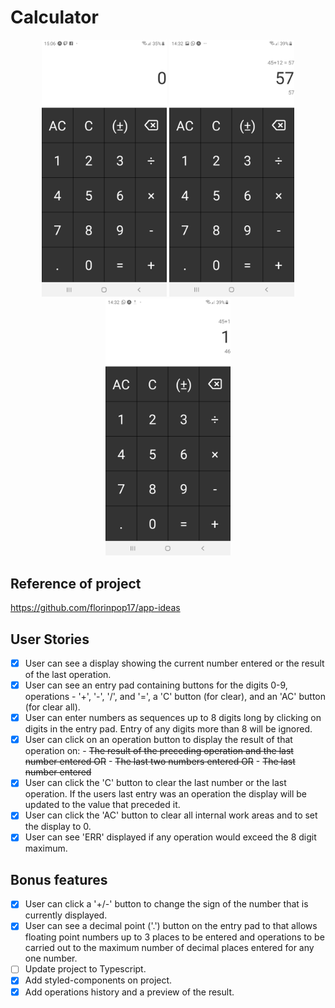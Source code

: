 # Calculator
<p align="center">
  <img alt="Calculator" src="./images/calculator.jpg" width="200px" />
  <img alt="History" src="./images/history.jpg" width="200px" />
  <img alt="Preview" src="images/preview.jpg" width="200px"/>
</p>

## Reference of project

https://github.com/florinpop17/app-ideas

## User Stories

-   [x] User can see a display showing the current number entered or the
        result of the last operation.
-   [x] User can see an entry pad containing buttons for the digits 0-9,
        operations - '+', '-', '/', and '=', a 'C' button (for clear), and an 'AC'
        button (for clear all).
-   [x] User can enter numbers as sequences up to 8 digits long by clicking on
        digits in the entry pad. Entry of any digits more than 8 will be ignored.
-   [x] User can click on an operation button to display the result of that
        operation on: 
	  - ~~The result of the preceding operation and the last number entered OR~~ 
	  - ~~The last two numbers entered OR~~ 
          - ~~The last number entered~~
-   [x] User can click the 'C' button to clear the last number or the last
        operation. If the users last entry was an operation the display will be
        updated to the value that preceded it.
-   [x] User can click the 'AC' button to clear all internal work areas and
        to set the display to 0.
-   [x] User can see 'ERR' displayed if any operation would exceed the
        8 digit maximum.

## Bonus features

-   [x] User can click a '+/-' button to change the sign of the number that is
        currently displayed.
-   [x] User can see a decimal point ('.') button on the entry pad to that
        allows floating point numbers up to 3 places to be entered and operations to
        be carried out to the maximum number of decimal places entered for any one
        number.
-   [ ] Update project to Typescript.
-   [x] Add styled-components on project.
-   [x] Add operations history and a preview of the result.

